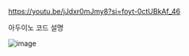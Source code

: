 https://youtu.be/jJdxr0mJmy8?si=foyt-0ctUBkAf_46

아두이노 코드 설명

![image](https://github.com/user-attachments/assets/600300c9-bb49-4638-846c-073c61056a9c)

